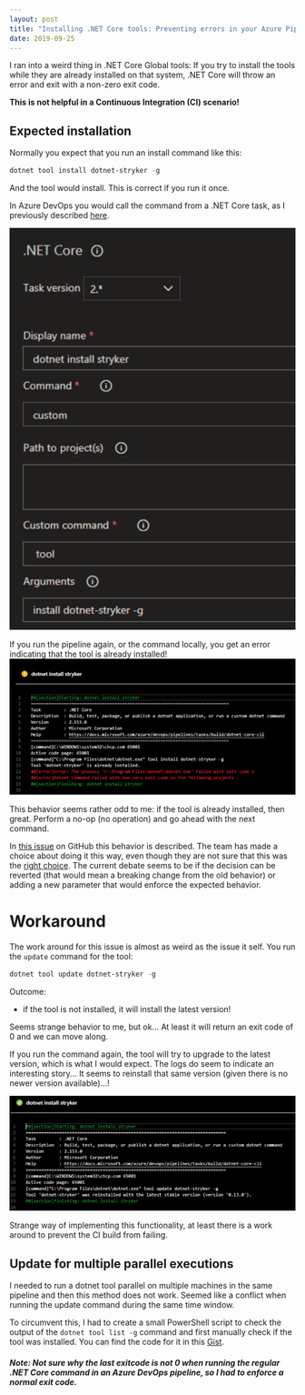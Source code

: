 ```yaml
---
layout: post
title: "Installing .NET Core tools: Preventing errors in your Azure Pipelines"
date: 2019-09-25
---
```


I ran into a weird thing in .NET Core Global tools: If you try to install the tools while they are already installed on that system, .NET Core will throw an error and exit with a non-zero exit code. 

**This is not helpful in a Continuous Integration (CI) scenario!**

## Expected installation
Normally you expect that you run an install command like this:
``` PowerShell
dotnet tool install dotnet-stryker -g
```
And the tool would install. This is correct if you run it once.

In Azure DevOps you would call the command from a .NET Core task, as I previously described [here](https://rajbos.github.io/blog/2019/09/03/Running-dotnet-tools-in-azure-devops).

![Install command in Azure Pipelines](/images/20190925/2019-09-25_InstallCommand.png)

If you run the pipeline again, or the command locally, you get an error indicating that the tool is already installed!  
![](/images/20190925/2019-09-25_InstallFails.png)  

This behavior seems rather odd to me: if the tool is already installed, then great. Perform a no-op (no operation) and go ahead with the next command. 

In [this issue](https://github.com/dotnet/cli/issues/9482) on GitHub this behavior is described. The team has made a choice about doing it this way, even though they are not sure that this was the [right choice](https://github.com/dotnet/cli/issues/11494#issuecomment-499716465). The current debate seems to be if the decision can be reverted (that would mean a breaking change from the old behavior) or adding a new parameter that would enforce the expected behavior.

# Workaround
The work around for this issue is almost as weird as the issue it self. You run the `update` command for the tool:

``` PowerShell
dotnet tool update dotnet-stryker -g
```

Outcome:
* if the tool is not installed, it will install the latest version!

Seems strange behavior to me, but ok... At least it will return an exit code of 0 and we can move along.

If you run the command again, the tool will try to upgrade to the latest version, which is what I would expect.
The logs do seem to indicate an interesting story... It seems to  reinstall that same version (given there is no newer version available)...! 

![Result of dotnet update](/images/20190925/2019-09-25_UpdateCommandResult.png)  

Strange way of implementing this functionality, at least there is a work around to prevent the CI build from failing.


## Update for multiple parallel executions
I needed to run a dotnet tool parallel on multiple machines in the same pipeline and then this method does not work. Seemed like a conflict when running the update command during the same time window.

To circumvent this, I had to create a small PowerShell script to check the output of the `dotnet tool list -g` command and first manually check if the tool was installed. You can find the code for it in this [Gist](https://gist.github.com/rajbos/b148e9833a5d08165188dbe00cc32301).
##### Note: Not sure why the last exitcode is not 0 when running the regular .NET Core command in an Azure DevOps pipeline, so I had to enforce a normal exit code.